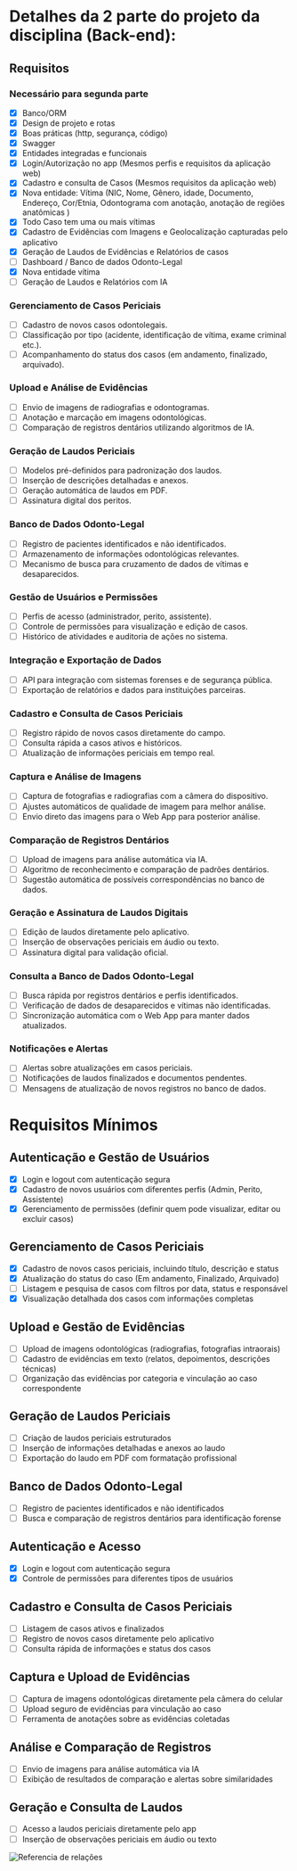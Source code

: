 # Detalhes da 2 parte do projeto da disciplina (Back-end):

## Requisitos

### Necessário para segunda parte
- [x] Banco/ORM
- [x] Design de projeto e rotas
- [x] Boas práticas (http, segurança, código)
- [x] Swagger
- [x] Entidades integradas e funcionais
- [x] Login/Autorização no app (Mesmos perfis e requisitos da aplicação web)
- [x] Cadastro e consulta de Casos (Mesmos requisitos da aplicação web)
- [x] Nova entidade: Vítima (NIC, Nome, Gênero, idade, Documento, Endereço, Cor/Etnia, Odontograma com anotação, anotação de regiões anatômicas )
- [x] Todo Caso tem uma ou mais vítimas
- [x] Cadastro de Evidências com Imagens e Geolocalização capturadas pelo aplicativo
- [x] Geração de Laudos de Evidências e Relatórios de casos
- [ ] Dashboard / Banco de dados Odonto-Legal
- [x] Nova entidade vítima
- [ ] Geração de Laudos e Relatórios com IA

### Gerenciamento de Casos Periciais
- [ ] Cadastro de novos casos odontolegais.
- [ ] Classificação por tipo (acidente, identificação de vítima, exame criminal etc.).
- [ ] Acompanhamento do status dos casos (em andamento, finalizado, arquivado).

### Upload e Análise de Evidências
- [ ] Envio de imagens de radiografias e odontogramas.
- [ ] Anotação e marcação em imagens odontológicas.
- [ ] Comparação de registros dentários utilizando algoritmos de IA.

### Geração de Laudos Periciais
- [ ] Modelos pré-definidos para padronização dos laudos.
- [ ] Inserção de descrições detalhadas e anexos.
- [ ] Geração automática de laudos em PDF.
- [ ] Assinatura digital dos peritos.

### Banco de Dados Odonto-Legal
- [ ] Registro de pacientes identificados e não identificados.
- [ ] Armazenamento de informações odontológicas relevantes.
- [ ] Mecanismo de busca para cruzamento de dados de vítimas e desaparecidos.

### Gestão de Usuários e Permissões
- [ ] Perfis de acesso (administrador, perito, assistente).
- [ ] Controle de permissões para visualização e edição de casos.
- [ ] Histórico de atividades e auditoria de ações no sistema.

### Integração e Exportação de Dados
- [ ] API para integração com sistemas forenses e de segurança pública.
- [ ] Exportação de relatórios e dados para instituições parceiras.

### Cadastro e Consulta de Casos Periciais
- [ ] Registro rápido de novos casos diretamente do campo.
- [ ] Consulta rápida a casos ativos e históricos.
- [ ] Atualização de informações periciais em tempo real.

### Captura e Análise de Imagens
- [ ] Captura de fotografias e radiografias com a câmera do dispositivo.
- [ ] Ajustes automáticos de qualidade de imagem para melhor análise.
- [ ] Envio direto das imagens para o Web App para posterior análise.

### Comparação de Registros Dentários
- [ ] Upload de imagens para análise automática via IA.
- [ ] Algoritmo de reconhecimento e comparação de padrões dentários.
- [ ] Sugestão automática de possíveis correspondências no banco de dados.

### Geração e Assinatura de Laudos Digitais
- [ ] Edição de laudos diretamente pelo aplicativo.
- [ ] Inserção de observações periciais em áudio ou texto.
- [ ] Assinatura digital para validação oficial.

### Consulta a Banco de Dados Odonto-Legal
- [ ] Busca rápida por registros dentários e perfis identificados.
- [ ] Verificação de dados de desaparecidos e vítimas não identificadas.
- [ ] Sincronização automática com o Web App para manter dados atualizados.

### Notificações e Alertas
- [ ] Alertas sobre atualizações em casos periciais.
- [ ] Notificações de laudos finalizados e documentos pendentes.
- [ ] Mensagens de atualização de novos registros no banco de dados.

# Requisitos Mínimos

## Autenticação e Gestão de Usuários
- [x] Login e logout com autenticação segura
- [x] Cadastro de novos usuários com diferentes perfis (Admin, Perito, Assistente)
- [x] Gerenciamento de permissões (definir quem pode visualizar, editar ou excluir casos)

## Gerenciamento de Casos Periciais
- [x] Cadastro de novos casos periciais, incluindo título, descrição e status
- [x] Atualização do status do caso (Em andamento, Finalizado, Arquivado)
- [ ] Listagem e pesquisa de casos com filtros por data, status e responsável
- [x] Visualização detalhada dos casos com informações completas

## Upload e Gestão de Evidências
- [ ] Upload de imagens odontológicas (radiografias, fotografias intraorais)
- [ ] Cadastro de evidências em texto (relatos, depoimentos, descrições técnicas)
- [ ] Organização das evidências por categoria e vinculação ao caso correspondente

## Geração de Laudos Periciais
- [ ] Criação de laudos periciais estruturados
- [ ] Inserção de informações detalhadas e anexos ao laudo
- [ ] Exportação do laudo em PDF com formatação profissional

## Banco de Dados Odonto-Legal
- [ ] Registro de pacientes identificados e não identificados
- [ ] Busca e comparação de registros dentários para identificação forense

## Autenticação e Acesso
- [x] Login e logout com autenticação segura
- [x] Controle de permissões para diferentes tipos de usuários

## Cadastro e Consulta de Casos Periciais
- [ ] Listagem de casos ativos e finalizados
- [ ] Registro de novos casos diretamente pelo aplicativo
- [ ] Consulta rápida de informações e status dos casos

## Captura e Upload de Evidências
- [ ] Captura de imagens odontológicas diretamente pela câmera do celular
- [ ] Upload seguro de evidências para vinculação ao caso
- [ ] Ferramenta de anotações sobre as evidências coletadas

## Análise e Comparação de Registros
- [ ] Envio de imagens para análise automática via IA
- [ ] Exibição de resultados de comparação e alertas sobre similaridades

## Geração e Consulta de Laudos
- [ ] Acesso a laudos periciais diretamente pelo app
- [ ] Inserção de observações periciais em áudio ou texto

![Referencia de relações](image-1.png)